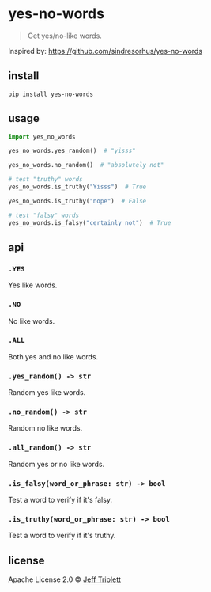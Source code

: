 # yes-no-words

> Get yes/no-like words.

Inspired by: https://github.com/sindresorhus/yes-no-words

## install

```shell
pip install yes-no-words
```

## usage

```python
import yes_no_words

yes_no_words.yes_random()  # "yisss"

yes_no_words.no_random()  # "absolutely not"

# test "truthy" words
yes_no_words.is_truthy("Yisss")  # True

yes_no_words.is_truthy("nope")  # False

# test "falsy" words
yes_no_words.is_falsy("certainly not")  # True
```
## api

### `.YES`

Yes like words.

### `.NO`

No like words.

### `.ALL`

Both yes and no like words.

### `.yes_random() -> str`

Random yes like words.

### `.no_random() -> str`

Random no like words.

### `.all_random() -> str`

Random yes or no like words.

### `.is_falsy(word_or_phrase: str) -> bool`

Test a word to verify if it's falsy.

### `.is_truthy(word_or_phrase: str) -> bool`

Test a word to verify if it's truthy.

## license

Apache License 2.0 :copyright: [Jeff Triplett](https://jefftriplett.com/)
